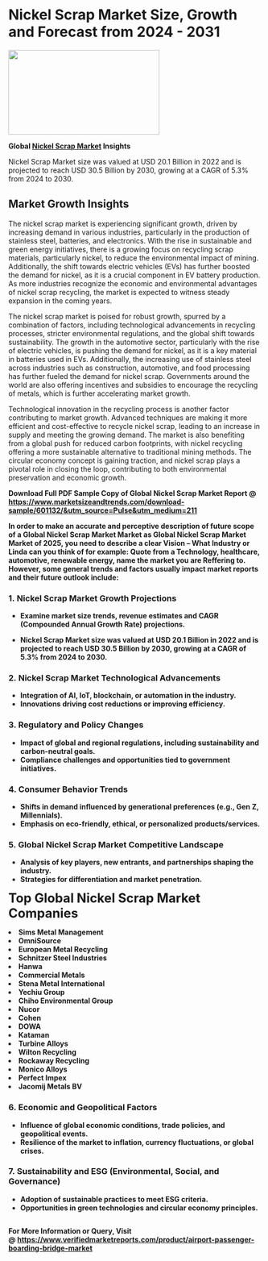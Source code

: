 <H1>Nickel Scrap Market Size, Growth and Forecast from 2024 - 2031</H1><img class="aligncenter size-medium wp-image-584254" src="https://thirdeyenews.in/wp-content/uploads/2024/09/Global-Market-Research-300x168.jpeg" alt="" width="300" height="168" /><p><strong>Global&nbsp;<a href="https://www.marketsizeandtrends.com/download-sample/601132/&amp;utm_source=Pulse&amp;utm_medium=211">Nickel Scrap Market</a> Insights</strong></p><p>Nickel Scrap Market size was valued at USD 20.1 Billion in 2022 and is projected to reach USD 30.5 Billion by 2030, growing at a CAGR of 5.3% from 2024 to 2030.</p><p><h2>Market Growth Insights</h2> <p>The nickel scrap market is experiencing significant growth, driven by increasing demand in various industries, particularly in the production of stainless steel, batteries, and electronics. With the rise in sustainable and green energy initiatives, there is a growing focus on recycling scrap materials, particularly nickel, to reduce the environmental impact of mining. Additionally, the shift towards electric vehicles (EVs) has further boosted the demand for nickel, as it is a crucial component in EV battery production. As more industries recognize the economic and environmental advantages of nickel scrap recycling, the market is expected to witness steady expansion in the coming years.</p> <p><strong></strong></p> <p>The nickel scrap market is poised for robust growth, spurred by a combination of factors, including technological advancements in recycling processes, stricter environmental regulations, and the global shift towards sustainability. The growth in the automotive sector, particularly with the rise of electric vehicles, is pushing the demand for nickel, as it is a key material in batteries used in EVs. Additionally, the increasing use of stainless steel across industries such as construction, automotive, and food processing has further fueled the demand for nickel scrap. Governments around the world are also offering incentives and subsidies to encourage the recycling of metals, which is further accelerating market growth.</p> <p>Technological innovation in the recycling process is another factor contributing to market growth. Advanced techniques are making it more efficient and cost-effective to recycle nickel scrap, leading to an increase in supply and meeting the growing demand. The market is also benefiting from a global push for reduced carbon footprints, with nickel recycling offering a more sustainable alternative to traditional mining methods. The circular economy concept is gaining traction, and nickel scrap plays a pivotal role in closing the loop, contributing to both environmental preservation and economic growth.</p> <p><strong></p><p><span class=""><strong>Download Full PDF Sample Copy of Global Nickel Scrap Market Report</strong> @ <a href="https://www.marketsizeandtrends.com/download-sample/601132/&amp;utm_source=Pulse&amp;utm_medium=211" target="_blank">https://www.marketsizeandtrends.com/download-sample/601132/&amp;utm_source=Pulse&amp;utm_medium=211</a></span></p><p>In order to make an accurate and perceptive description of future scope of a Global&nbsp;Nickel Scrap Market Market as Global&nbsp;Nickel Scrap Market Market of 2025, you need to describe a clear Vision &ndash; What Industry or Linda can you think of for example: Quote from a Technology, healthcare, automotive, renewable energy, name the market you are Reffering to. However, some general trends and factors usually impact market reports and their future outlook include:</p><h3>1.&nbsp;<strong>Nickel Scrap Market Growth Projections</strong></h3><ul><li>Examine market size trends, revenue estimates and CAGR (Compounded Annual Growth Rate) projections.</li><li><p>Nickel Scrap Market size was valued at USD 20.1 Billion in 2022 and is projected to reach USD 30.5 Billion by 2030, growing at a CAGR of 5.3% from 2024 to 2030.</p></li></ul><h3>2.&nbsp;<strong>Nickel Scrap Market Technological Advancements</strong></h3><ul><li>Integration of AI, IoT, blockchain, or automation in the industry.</li><li>Innovations driving cost reductions or improving efficiency.</li></ul><h3>3.&nbsp;<strong>Regulatory and Policy Changes</strong></h3><ul><li>Impact of global and regional regulations, including sustainability and carbon-neutral goals.</li><li>Compliance challenges and opportunities tied to government initiatives.</li></ul><h3>4.&nbsp;<strong>Consumer Behavior Trends</strong></h3><ul><li>Shifts in demand influenced by generational preferences (e.g., Gen Z, Millennials).</li><li>Emphasis on eco-friendly, ethical, or personalized products/services.</li></ul><h3>5.&nbsp;<strong>Global Nickel Scrap Market Competitive Landscape</strong></h3><ul><li>Analysis of key players, new entrants, and partnerships shaping the industry.</li><li>Strategies for differentiation and market penetration.</li></ul><p data-pm-slice="1 1 []"><span style="color: inherit; font-family: inherit; font-size: 25px;">Top Global Nickel Scrap Market Companies</span></p><div class="" data-test-id=""><p><li>Sims Metal Management</li><li> OmniSource</li><li> European Metal Recycling</li><li> Schnitzer Steel Industries</li><li> Hanwa</li><li> Commercial Metals</li><li> Stena Metal International</li><li> Yechiu Group</li><li> Chiho Environmental Group</li><li> Nucor</li><li> Cohen</li><li> DOWA</li><li> Kataman</li><li> Turbine Alloys</li><li> Wilton Recycling</li><li> Rockaway Recycling</li><li> Monico Alloys</li><li> Perfect Impex</li><li> Jacomij Metals BV</li></p></div><h3>6.&nbsp;<strong>Economic and Geopolitical Factors</strong></h3><ul><li>Influence of global economic conditions, trade policies, and geopolitical events.</li><li>Resilience of the market to inflation, currency fluctuations, or global crises.</li></ul><h3>7.&nbsp;<strong>Sustainability and ESG (Environmental, Social, and Governance)</strong></h3><ul><li>Adoption of sustainable practices to meet ESG criteria.</li><li>Opportunities in green technologies and circular economy principles.</li></ul><h2><strong style="font-size: 14px;">For More Information or Query, Visit @&nbsp;</strong><a style="background-color: #ffffff; font-size: 14px;" href="https://www.marketsizeandtrends.com/report/nickel-scrap-market/" target="_blank">https://www.verifiedmarketreports.com/product/airport-passenger-boarding-bridge-market</a></h2>
